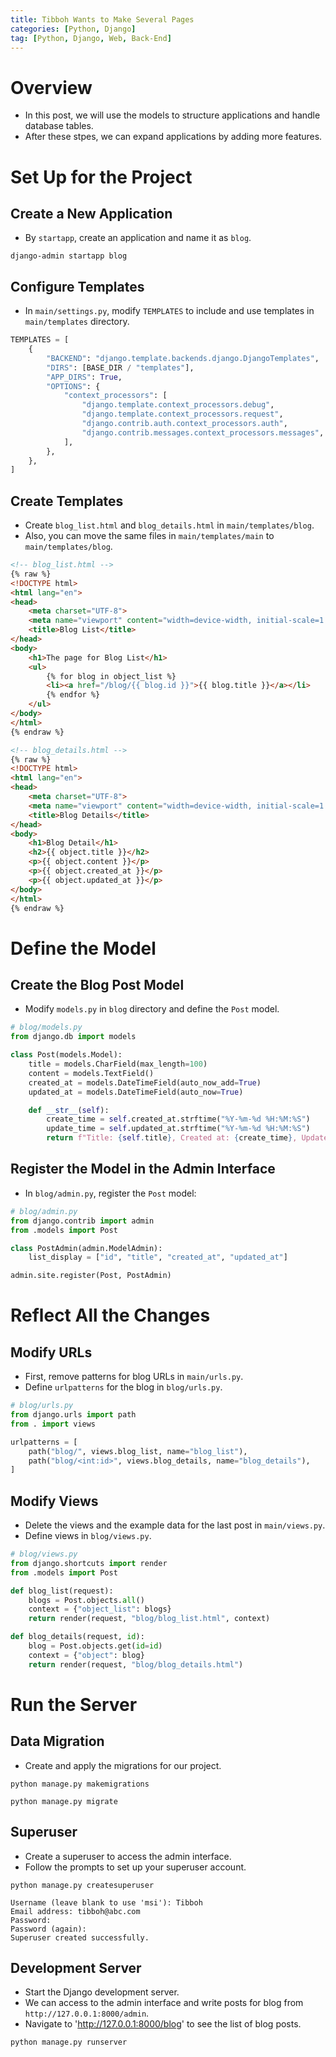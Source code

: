 ```yaml
---
title: Tibboh Wants to Make Several Pages
categories: [Python, Django]
tag: [Python, Django, Web, Back-End]
---
```


# Overview
- In this post, we will use the models to structure applications and handle database tables.
- After these stpes, we can expand applications by adding more features.

# Set Up for the Project

## Create a New Application
- By `startapp`, create an application and name it as `blog`.

```shell
django-admin startapp blog
```

## Configure Templates
- In `main/settings.py`, modify `TEMPLATES` to include and use templates in `main/templates` directory.

```python
TEMPLATES = [
    {
        "BACKEND": "django.template.backends.django.DjangoTemplates",
        "DIRS": [BASE_DIR / "templates"],
        "APP_DIRS": True,
        "OPTIONS": {
            "context_processors": [
                "django.template.context_processors.debug",
                "django.template.context_processors.request",
                "django.contrib.auth.context_processors.auth",
                "django.contrib.messages.context_processors.messages",
            ],
        },
    },
]
```

## Create Templates
- Create `blog_list.html` and `blog_details.html` in `main/templates/blog`.
- Also, you can move the same files in `main/templates/main` to `main/templates/blog`.

```html
<!-- blog_list.html -->
{% raw %}
<!DOCTYPE html>
<html lang="en">
<head>
    <meta charset="UTF-8">
    <meta name="viewport" content="width=device-width, initial-scale=1.0">
    <title>Blog List</title>
</head>
<body>
    <h1>The page for Blog List</h1>
    <ul>
        {% for blog in object_list %}
        <li><a href="/blog/{{ blog.id }}">{{ blog.title }}</a></li>
        {% endfor %}
    </ul>
</body>
</html>
{% endraw %}
```

```html
<!-- blog_details.html -->
{% raw %}
<!DOCTYPE html>
<html lang="en">
<head>
    <meta charset="UTF-8">
    <meta name="viewport" content="width=device-width, initial-scale=1.0">
    <title>Blog Details</title>
</head>
<body>
    <h1>Blog Detail</h1>
    <h2>{{ object.title }}</h2>
    <p>{{ object.content }}</p>
    <p>{{ object.created_at }}</p>
    <p>{{ object.updated_at }}</p>
</body>
</html>
{% endraw %}
```

# Define the Model

## Create the Blog Post Model
- Modify `models.py` in `blog` directory and define the `Post` model.

```python
# blog/models.py
from django.db import models

class Post(models.Model):
    title = models.CharField(max_length=100)
    content = models.TextField()
    created_at = models.DateTimeField(auto_now_add=True)
    updated_at = models.DateTimeField(auto_now=True)

    def __str__(self):
        create_time = self.created_at.strftime("%Y-%m-%d %H:%M:%S")
        update_time = self.updated_at.strftime("%Y-%m-%d %H:%M:%S")
        return f"Title: {self.title}, Created at: {create_time}, Updated at: {update_time}"
```

## Register the Model in the Admin Interface
- In `blog/admin.py`, register the `Post` model:

```python
# blog/admin.py
from django.contrib import admin
from .models import Post

class PostAdmin(admin.ModelAdmin):
    list_display = ["id", "title", "created_at", "updated_at"]

admin.site.register(Post, PostAdmin)
```

# Reflect All the Changes

## Modify URLs
- First, remove patterns for blog URLs in `main/urls.py`.
- Define `urlpatterns` for the blog in `blog/urls.py`.

```python
# blog/urls.py
from django.urls import path
from . import views

urlpatterns = [
    path("blog/", views.blog_list, name="blog_list"),
    path("blog/<int:id>", views.blog_details, name="blog_details"),
]
```

## Modify Views
- Delete the views and the example data for the last post in `main/views.py`.
- Define views in `blog/views.py`.

```python
# blog/views.py
from django.shortcuts import render
from .models import Post

def blog_list(request):
    blogs = Post.objects.all()
    context = {"object_list": blogs}
    return render(request, "blog/blog_list.html", context)

def blog_details(request, id):
    blog = Post.objects.get(id=id)
    context = {"object": blog}
    return render(request, "blog/blog_details.html")
```

# Run the Server

## Data Migration
- Create and apply the migrations for our project.

```shell
python manage.py makemigrations
```

```shell
python manage.py migrate
```

## Superuser
- Create a superuser to access the admin interface.
- Follow the prompts to set up your superuser account.

```shell
python manage.py createsuperuser
```

```shell
Username (leave blank to use 'msi'): Tibboh
Email address: tibboh@abc.com
Password: 
Password (again):
Superuser created successfully.
```

## Development Server
- Start the Django development server.
- We can access to the admin interface and write posts for blog from `http://127.0.0.1:8000/admin`.
- Navigate to 'http://127.0.0.1:8000/blog' to see the list of blog posts.

```shell
python manage.py runserver
```
